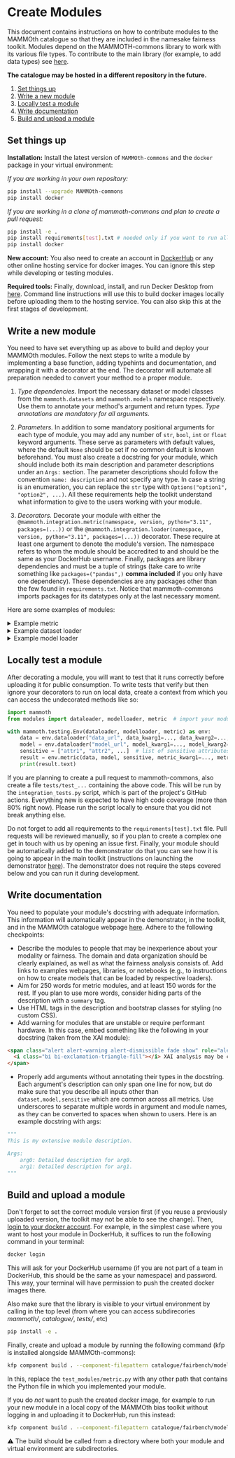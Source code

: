 # Create Modules

This document contains instructions on how to contribute modules to the MAMMOth catalogue 
so that they are included in the namesake fairness toolkit. Modules depend on the
MAMMOTH-commons library to work with its various file types. To contribute to the main
library (for example, to add data types) see [here](../mammoth-commons/README.md).

**The catalogue may be hosted in a different repository in the future.**

1. [Set things up](#set-things-up)
2. [Write a new module](#write-a-new-module)
3. [Locally test a module](#locally-test-a-module)
4. [Write documentation](#write-documentation)
5. [Build and upload a module](#build-and-upload-a-module)

## Set things up

**Installation:** Install the latest version of `MAMMOth-commons`
and the `docker` package in your virtual environment:

*If you are working in your own repository:*

```bash
pip install --upgrade MAMMOth-commons
pip install docker
```

*If you are working in a clone of mammoth-commons and plan to create a pull request:*

```bash
pip install -e .
pip install requirements[test].txt # needed only if you want to run all integration tests
pip install docker
```

**New account:** You also need to create an account in
[DockerHub](!https://hub.docker.com/) or any other online
hosting service for docker images. You can ignore this step
while developing or testing modules.

**Required tools:** Finally, download, install, and run Decker Desktop
from [here](https://docs.docker.com/get-docker/). Command 
line instructions will use this to build docker images locally
before uploading them to the hosting service. You can also skip
this at the first stages of development.

## Write a new module

You need to have set everything up as above to build and
deploy your MAMMOth modules. Follow the next steps
to write a module by implementing a base function, adding typehints
and documentation, and wrapping it with a decorator at the end.
The decorator will automate all preparation needed to convert your
method to a proper module.

1. *Type dependencies.* Import the necessary dataset or model classes
from the `mammoth.datasets` and `mammoth.models` namespace respectively. 
Use them to annotate your method's argument
and return types. *Type annotations are mandatory for 
all arguments.*

2. *Parameters.* In addition to some mandatory positional
arguments for each type of module, you may add any number of 
`str`, `bool`, `int` or `float` keyword arguments. These
serve as parameters with default values, where the default `None` should
be set if no common default is known beforehand. You must also create
a docstring for your module, which should include both its main description
and parameter descriptions under an `Args:`
section. The parameter descriptions should follow the convention `name: description` and not
specify any type. In case a string is an enumeration, you can replace the `str` type with
`Options("option1", "option2", ...)`. All these requirements help the toolkit understand
what information to give to the users working with your module.

3. *Decorators.* Decorate your module with either the 
`@mammoth.integration.metric(namespace, version, python="3.11", packages=(...))` or 
the `@mammoth.integration.loader(namespace, version, python="3.11", packages=(...))` decorator. 
These require at least one argument to denote
the module's version. The namespace refers to whom the module
should be accredited to and should be the same as your DockerHub 
username. Finally, packages are library dependencies and must be a tuple of strings 
(take care to write something like `packages=("pandas",)` **comma included** if you only have one dependency).
These dependencies are any packages other than the few found in `requirements.txt`.
Notice that mammoth-commons imports packages for its datatypes only at the
last necessary moment.

Here are some examples of modules:

<details>
<summary>Example metric</summary>

```python
from mammoth.datasets import CSV
from mammoth.models import ONNX
from mammoth.exports import Markdown
from typing import Dict, List
from mammoth.integration import metric


@metric(namespace="...", version="v001", python="3.11")
def new_metric(
    dataset: CSV,
    model: ONNX,
    sensitive: List[str],
    parameters: Dict[str, any] = None,
) -> Markdown:
    """Write your metric's description here.
    """
    return Markdown("#Results\nThese are the results.")

```
</details>


<details>
<summary>Example dataset loader</summary>

```python
from mammoth.datasets import CSV
from mammoth.integration import loader
import fairbench as fb
from typing import List, Optional


@loader(
    namespace="maniospas",
    version="v001",
    python="3.11",
    packages=("pandas",),
)
def categorical_csv(
    path: str = "",
    categorical: Optional[List[str]] = None, 
    label: Optional[str] = None,
) -> CSV:
    """Loads a CSV file that contains categorical and predictive data columns.

    Args:
        path: The local file path or a web URL of the file.
        categorical: A list of column names that hold categorical data.
        label: The name of the categorical column that holds predictive label for each data sample.
    """
    import pandas as pd  # safe import here
    ...
    return CSV(...)
```
</details>


<details>
<summary>Example model loader</summary>

```python
from mammoth.models import ONNX
from mammoth.integration import loader

@loader(namespace="...", version="v001", python="3.11")
def model_onnx(
    path: str
) -> ONNX:
    """This is an ONNX loader.
    """
    return ONNX(path)

```
</details>

## Locally test a module

After decorating a module, you will want to test that it
runs correctly before uploading it for public consumption.
To write tests that
verify but then ignore your decorators to run on local data, 
create a context from which you can access the undecorated methods 
like so:

```Python
import mammoth
from modules import dataloader, modelloader, metric  # import your modules here

with mammoth.testing.Env(dataloader, modelloader, metric) as env:
    data = env.dataloader("data_url", data_kwarg1=..., data_kwarg2=..., ...)
    model = env.dataloader("model_url", model_kwarg1=..., model_kwarg2=..., ...)
    sensitive = ["attr1", "attr2", ...]  # list of sensitive attributes
    result = env.metric(data, model, sensitive, metric_kwarg1=..., metric_kwarg2=..., ...) 
    print(result.text)
```

If you are planning to create a pull request to mammoth-commons, also
create a file `tests/test_...` containing the above code. This will be run
by the `integration_tests.py` script, which is part of the project's
GitHub actions. Everything new is expected to have high 
code coverage (more than 80% right now). Please run the script locally
to ensure that you did not break anything else.

Do not forget to add all requirements to the `requirements[test].txt` file.
Pull requests will be reviewed manually, so if you plan to create a complex one
get in touch with us by opening an issue first. Finally, your module should 
be automatically added to the demonstrator do that you can see how it is going
to appear in the main toolkit 
(instructions on launching the demonstrator [here](../mammoth-commons/README.md)).
The demonstrator does not require the steps covered below and you can run it
during development.

## Write documentation

You need to populate your module's docstring with adequate information.
This information will automatically appear in the demonstrator, 
in the toolkit, and in the MAMMOth catalogue webpage 
[here](https://mammoth-eu.github.io/mammoth-commons/).
Adhere to the following checkpoints:

- Describe the modules to people that may be inexperience about your 
modality or fairness. The domain and data organization should be clearly explained, as well as
what the fairness analysis consists of.
Add links to examples webpages, libraries, or
notebooks (e.g., to instructions on how to create models that can be
loaded by respective loaders). 
- Aim for 250 words for metric modules, and at least 150 words for the rest.
If you plan to use more words, consider hiding parts of the description
with a `summary` tag.
- Use HTML tags in the description and bootstrap classes for styling (no custom CSS).
- Add warning for modules that are unstable or require performant hardware.
In this case, embed something like the following in your docstring (taken from
the XAI module):

```html
<span class="alert alert-warning alert-dismissible fade show" role="alert" style="display: inline-block; padding: 10px;">
  <i class="bi bi-exclamation-triangle-fill"></i> XAI analysis may be computationally intensive.
</span>
```

- Properly add arguments without annotating their types in the docstring. Each
argument's description can only span one line for now, but do make sure that
you describe all inputs other than `dataset,model,sensitive` which are common
across all metrics. Use underscores to separate multiple words
in argument and module names, as they can be converted to spaces
when shown to users.
Here is an example docstring with args:

```python
"""
This is my extensive module description.

Args:
    arg0: Detailed description for arg0.
    arg1: Detailed description for arg1.
"""
```


## Build and upload a module

Don't forget to set the correct module version first (if you reuse 
a previously uploaded version, the toolkit may not be able to see the change).
Then, [login to your docker account](https://docs.docker.com/engine/reference/commandline/login/).
For example, in the simplest case where you want to host your module
in DockerHub, it suffices to run the following command in your terminal:

```bash
docker login
```

This will ask for your DockerHub username (if you are not part of
a team in DockerHub, this should be the same as your namespace) 
and password. This way, your terminal will have
permission to push the created docker images there. 

Also make
sure that the library is visible to your virtual environment by calling
in the top level (from where you can access subdirecories 
*mammoth/*, *catalogue/*, *tests/*, etc)

```bash
pip install -e .
```


Finally, create and upload a module by running the following
command (kfp is installed alongside MAMMOth-commons):

```bash
kfp component build . --component-filepattern catalogue/fairbench/modelcard.py 
```

In this, replace the `test_modules/metric.py` with any other path
that contains the Python file in which you implemented your module. 

If you do *not* want to push the created docker image, for
example to run your new module in a local copy of the MAMMOth
bias toolkit without logging in and uploading it to DockerHub, run
this instead:

```bash
kfp component build . --component-filepattern catalogue/fairbench/modelcard.py --no-push-image
````

:warning: The build should be called from a directory where both your
module and virtual environment are subdirectories.
